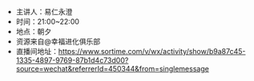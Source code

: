 + 主讲人：易仁永澄
+ 时间：21:00~22:00
+ 地点：朝夕
+ 资源来自@幸福进化俱乐部
+ 直播间地址：https://www.sortime.com/v/wx/activity/show/b9a87c45-1335-4897-9769-87b1d4c73d00?source=wechat&referrerId=450344&from=singlemessage